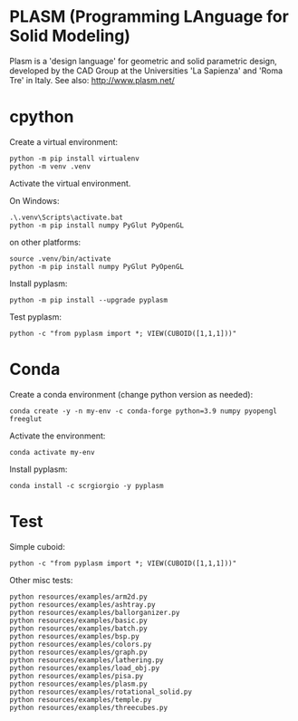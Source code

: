 # PLASM (Programming LAnguage for Solid Modeling)

Plasm is a 'design language' for geometric and solid parametric design, 
developed by the CAD Group at the Universities 'La Sapienza' and 'Roma Tre' in Italy. See also: http://www.plasm.net/

# cpython

Create a virtual environment:

```
python -m pip install virtualenv
python -m venv .venv
```

Activate the virtual environment. 

On Windows:

```
.\.venv\Scripts\activate.bat
python -m pip install numpy PyGlut PyOpenGL 
```

on other platforms:

```
source .venv/bin/activate
python -m pip install numpy PyGlut PyOpenGL 
```

Install pyplasm:

```
python -m pip install --upgrade pyplasm
```

Test pyplasm:

```
python -c "from pyplasm import *; VIEW(CUBOID([1,1,1]))"
```


# Conda

Create a conda environment (change python version as needed):

```
conda create -y -n my-env -c conda-forge python=3.9 numpy pyopengl freeglut 
```

Activate the environment:

```
conda activate my-env
```

Install pyplasm:

```
conda install -c scrgiorgio -y pyplasm 
```

# Test

Simple cuboid:

```
python -c "from pyplasm import *; VIEW(CUBOID([1,1,1]))"
```

Other misc tests:

```
python resources/examples/arm2d.py
python resources/examples/ashtray.py
python resources/examples/ballorganizer.py
python resources/examples/basic.py
python resources/examples/batch.py
python resources/examples/bsp.py
python resources/examples/colors.py
python resources/examples/graph.py
python resources/examples/lathering.py
python resources/examples/load_obj.py
python resources/examples/pisa.py
python resources/examples/plasm.py
python resources/examples/rotational_solid.py
python resources/examples/temple.py
python resources/examples/threecubes.py
```




